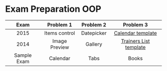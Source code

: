 # Exam Preparation OOP

| Exam | Problem 1 | Problem 2 | Problem 3 |
| :-: | :-: | :-: | :-: |
| 2015 | Items control | Datepicker | [Calendar template](./2015/task-3) |
| 2014 | Image Preview | Gallery | [Trainers List template](./2014/task-3) |
| Sample Exam | Calendar | Tabs | Books |